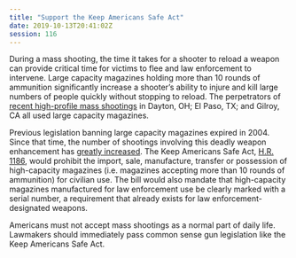 ```yaml
---
title: "Support the Keep Americans Safe Act"
date: 2019-10-13T20:41:02Z
session: 116
---
```

During a mass shooting, the time it takes for a shooter to reload a weapon can provide critical time for victims to flee and law enforcement to intervene. Large capacity magazines holding more than 10 rounds of ammunition significantly increase a shooter’s ability to injure and kill large numbers of people quickly without stopping to reload. The perpetrators of [recent high-profile mass shootings](https://www.usatoday.com/story/news/investigations/2019/08/05/el-paso-dayton-shooting-guns-legal-rifles-high-capacity/1922290001/) in Dayton, OH; El Paso, TX; and Gilroy, CA all used large capacity magazines. 

Previous legislation banning large capacity magazines expired in 2004. Since that time, the number of shootings involving this deadly weapon enhancement has [greatly increased](https://www.washingtonpost.com/national/as-mass-shootings-rise-experts-say-high-capacity-magazines-should-be-the-focus/2019/08/18/d016fa66-bfa3-11e9-a5c6-1e74f7ec4a93_story.html). The Keep Americans Safe Act, [H.R. 1186](https://www.congress.gov/bill/116th-congress/house-bill/1186), would prohibit the import, sale, manufacture, transfer or possession of high-capacity magazines (i.e. magazines accepting more than 10 rounds of ammunition) for civilian use. The bill would also mandate that high-capacity magazines manufactured for law enforcement use be clearly marked with a serial number, a requirement that already exists for law enforcement-designated weapons. 

Americans must not accept mass shootings as a normal part of daily life. Lawmakers should immediately pass common sense gun legislation like the Keep Americans Safe Act.
